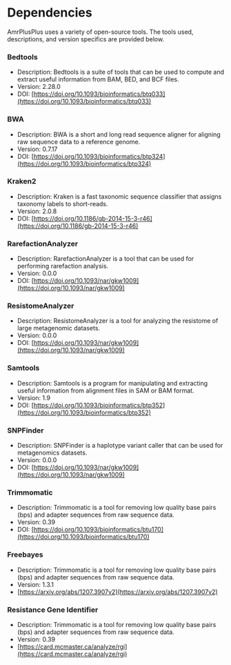 # Dependencies

AmrPlusPlus uses a variety of open-source tools. The tools used, descriptions, and version specifics are provided below.

### Bedtools
- Description: Bedtools is a suite of tools that can be used to compute and extract useful information from BAM, BED, and BCF files.
- Version: 2.28.0
- DOI: [https://doi.org/10.1093/bioinformatics/btq033](https://doi.org/10.1093/bioinformatics/btq033)

### BWA
- Description: BWA is a short and long read sequence aligner for aligning raw sequence data to a reference genome.
- Version: 0.7.17
- DOI: [https://doi.org/10.1093/bioinformatics/btp324](https://doi.org/10.1093/bioinformatics/btp324)

### Kraken2
- Description: Kraken is a fast taxonomic sequence classifier that assigns taxonomy labels to short-reads.
- Version: 2.0.8
- DOI: [https://doi.org/10.1186/gb-2014-15-3-r46](https://doi.org/10.1186/gb-2014-15-3-r46)

### RarefactionAnalyzer
- Description: RarefactionAnalyzer is a tool that can be used for performing rarefaction analysis.
- Version: 0.0.0
- DOI: [https://doi.org/10.1093/nar/gkw1009](https://doi.org/10.1093/nar/gkw1009)

### ResistomeAnalyzer
- Description: ResistomeAnalyzer is a tool for analyzing the resistome of large metagenomic datasets.
- Version: 0.0.0
- DOI: [https://doi.org/10.1093/nar/gkw1009](https://doi.org/10.1093/nar/gkw1009)
  
### Samtools
- Description: Samtools is a program for manipulating and extracting useful information from alignment files in SAM or BAM format.
- Version: 1.9
- DOI: [https://doi.org/10.1093/bioinformatics/btp352](https://doi.org/10.1093/bioinformatics/btp352)

### SNPFinder
- Description: SNPFinder is a haplotype variant caller that can be used for metagenomics datasets.
- Version: 0.0.0
- DOI: [https://doi.org/10.1093/nar/gkw1009](https://doi.org/10.1093/nar/gkw1009)

### Trimmomatic
- Description: Trimmomatic is a tool for removing low quality base pairs (bps) and adapter sequences from raw sequence data.
- Version: 0.39
- DOI: [https://doi.org/10.1093/bioinformatics/btu170](https://doi.org/10.1093/bioinformatics/btu170)
  
### Freebayes
- Description: Trimmomatic is a tool for removing low quality base pairs (bps) and adapter sequences from raw sequence data.
- Version: 1.3.1
- [https://arxiv.org/abs/1207.3907v2](https://arxiv.org/abs/1207.3907v2)
  
### Resistance Gene Identifier
- Description: Trimmomatic is a tool for removing low quality base pairs (bps) and adapter sequences from raw sequence data.
- Version: 0.39
- [https://card.mcmaster.ca/analyze/rgi](https://card.mcmaster.ca/analyze/rgi)
  